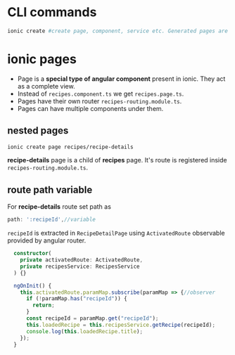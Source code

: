 # CLI commands
```sh
ionic create #create page, component, service etc. Generated pages are lazy loaded.
```

# ionic pages
- Page is a **special type of angular component** present in ionic. They act as a complete view.
- Instead of ```recipes.component.ts``` we get ```recipes.page.ts```.
- Pages have their own router ```recipes-routing.module.ts```.
- Pages can have multiple components under them.

## nested pages
```sh
ionic create page recipes/recipe-details
```
**recipe-details** page is a child of **recipes** page. It's route is registered inside ```recipes-routing.module.ts```.

## route path variable
For **recipe-details** route set path as
```ts
path: ':recipeId',//variable
```
```recipeId``` is extracted in ```RecipeDetailPage``` using ```ActivatedRoute``` observable provided by angular router.
```ts
  constructor(
    private activatedRoute: ActivatedRoute,
    private recipesService: RecipesService
  ) {}

  ngOnInit() {
    this.activatedRoute.paramMap.subscribe(paramMap => {//observer
      if (!paramMap.has("recipeId")) {
        return;
      }
      const recipeId = paramMap.get("recipeId");
      this.loadedRecipe = this.recipesService.getRecipe(recipeId);
      console.log(this.loadedRecipe.title);
    });
  }
```